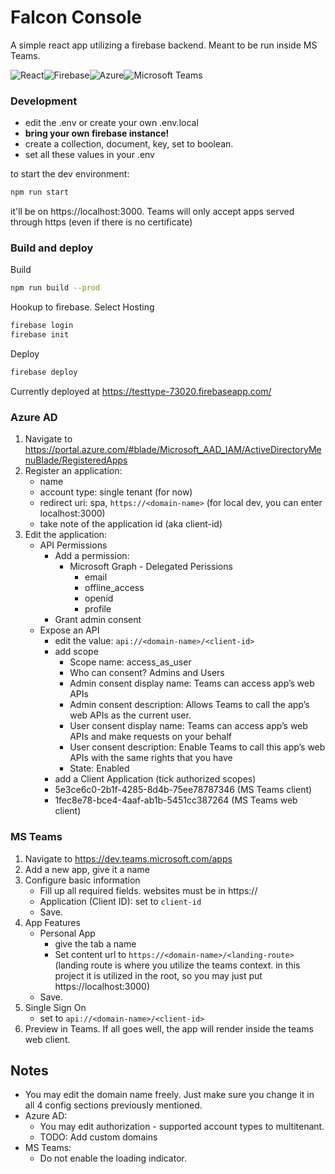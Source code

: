 # Falcon Console

A simple react app utilizing a firebase backend. Meant to be run inside MS Teams.

![React](https://img.shields.io/badge/react-%2320232a.svg?style=for-the-badge&logo=react&logoColor=%2361DAFB)![Firebase](https://img.shields.io/badge/firebase-%23039BE5.svg?style=for-the-badge&logo=firebase)![Azure](https://img.shields.io/badge/azure-%230072C6.svg?style=for-the-badge&logo=microsoftazure&logoColor=white)![Microsoft Teams](https://img.shields.io/badge/Microsoft_Teams-0078D4.svg?style=for-the-badge&color=6264A7&logo=Microsoft%20Teams&logoColor=white)

### Development

-   edit the .env or create your own .env.local
-   **bring your own firebase instance!**
-   create a collection, document, key, set to boolean.
-   set all these values in your .env

to start the dev environment:

```bash
npm run start
```

it'll be on https://localhost:3000. Teams will only accept apps served through https (even if there is no certificate)

### Build and deploy

Build

```bash
npm run build --prod
```

Hookup to firebase. Select Hosting

```bash
firebase login
firebase init
```

Deploy

```bash
firebase deploy
```

Currently deployed at https://testtype-73020.firebaseapp.com/

### Azure AD

1. Navigate to https://portal.azure.com/#blade/Microsoft_AAD_IAM/ActiveDirectoryMenuBlade/RegisteredApps
2. Register an application:
    - name
    - account type: single tenant (for now)
    - redirect uri: spa, `https://<domain-name>` (for local dev, you can enter localhost:3000)
    - take note of the application id (aka client-id)
3. Edit the application:
    - API Permissions
        - Add a permission:
            - Microsoft Graph - Delegated Perissions
                - email
                - offline_access
                - openid
                - profile
        - Grant admin consent
    - Expose an API
        - edit the value: `api://<domain-name>/<client-id>`
        - add scope
            - Scope name: access_as_user
            - Who can consent? Admins and Users
            - Admin consent display name: Teams can access app’s web APIs
            - Admin consent description: Allows Teams to call the app’s web APIs as the current user.
            - User consent display name: Teams can access app’s web APIs and make requests on your behalf
            - User consent description: Enable Teams to call this app’s web APIs with the same rights that you have
            - State: Enabled
        - add a Client Application (tick authorized scopes)
        - 5e3ce6c0-2b1f-4285-8d4b-75ee78787346 (MS Teams client)
        - 1fec8e78-bce4-4aaf-ab1b-5451cc387264 (MS Teams web client)

### MS Teams

1. Navigate to https://dev.teams.microsoft.com/apps
2. Add a new app, give it a name
3. Configure basic information
    - Fill up all required fields. websites must be in https://
    - Application (Client ID): set to `client-id`
    - Save.
4. App Features
    - Personal App
        - give the tab a name
        - Set content url to `https://<domain-name>/<landing-route>` (landing route is where you utilize the teams context. in this project it is utilized in the root, so you may just put https://localhost:3000)
    - Save.
5. Single Sign On
    - set to `api://<domain-name>/<client-id>`
6. Preview in Teams. If all goes well, the app will render inside the teams web client.

## Notes

-   You may edit the domain name freely. Just make sure you change it in all 4 config sections previously mentioned.
-   Azure AD:
    -   You may edit authorization - supported account types to multitenant.
    -   TODO: Add custom domains
-   MS Teams:
    -   Do not enable the loading indicator.
